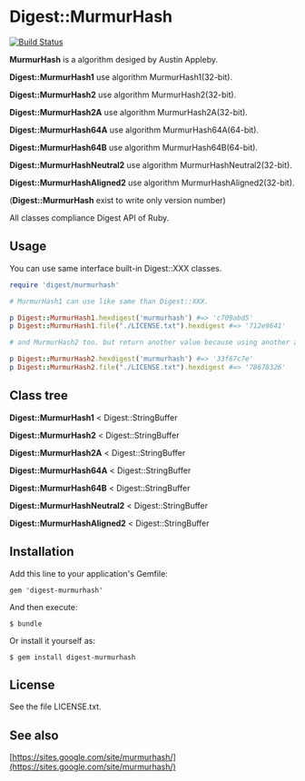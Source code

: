 # Digest::MurmurHash

[![Build Status](https://travis-ci.org/ksss/digest-murmurhash.png?branch=master)](https://travis-ci.org/ksss/digest-murmurhash)

**MurmurHash** is a algorithm desiged by Austin Appleby.

**Digest::MurmurHash1** use algorithm MurmurHash1(32-bit).

**Digest::MurmurHash2** use algorithm MurmurHash2(32-bit).

**Digest::MurmurHash2A** use algorithm MurmurHash2A(32-bit).

**Digest::MurmurHash64A** use algorithm MurmurHash64A(64-bit).

**Digest::MurmurHash64B** use algorithm MurmurHash64B(64-bit).

**Digest::MurmurHashNeutral2** use algorithm MurmurHashNeutral2(32-bit).

**Digest::MurmurHashAligned2** use algorithm MurmurHashAligned2(32-bit).

(**Digest::MurmurHash** exist to write only version number)

All classes compliance Digest API of Ruby.

## Usage

You can use same interface built-in Digest::XXX classes.

```ruby
require 'digest/murmurhash'

# MurmurHash1 can use like same than Digest::XXX.

p Digest::MurmurHash1.hexdigest('murmurhash') #=> 'c709abd5'
p Digest::MurmurHash1.file("./LICENSE.txt").hexdigest #=> '712e9641'

# and MurmurHash2 too. but return another value because using another algorithm.

p Digest::MurmurHash2.hexdigest('murmurhash') #=> '33f67c7e'
p Digest::MurmurHash2.file("./LICENSE.txt").hexdigest #=> '78678326'
```

## Class tree

**Digest::MurmurHash1** < Digest::StringBuffer

**Digest::MurmurHash2** < Digest::StringBuffer

**Digest::MurmurHash2A** < Digest::StringBuffer

**Digest::MurmurHash64A** < Digest::StringBuffer

**Digest::MurmurHash64B** < Digest::StringBuffer

**Digest::MurmurHashNeutral2** < Digest::StringBuffer

**Digest::MurmurHashAligned2** < Digest::StringBuffer

## Installation

Add this line to your application's Gemfile:

    gem 'digest-murmurhash'

And then execute:

    $ bundle

Or install it yourself as:

    $ gem install digest-murmurhash

## License

See the file LICENSE.txt.

## See also

[https://sites.google.com/site/murmurhash/](https://sites.google.com/site/murmurhash/)
